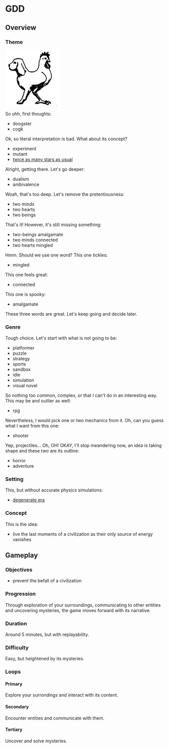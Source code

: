 # GDD

## Overview

### Theme

![An abstract image representing the theme](assets/theme.png)

So uhh, first thoughts:

- doogster
- cogk

Ok, so literal interpretation is bad. What about its concept?

- experiment
- mutant
- [twice as many stars as usual][two-headed-calf]

Alright, getting there. Let's go deeper:

- dualism
- ambivalence

Woah, that's too deep. Let's remove the pretentiousness:

- two minds
- two hearts
- two beings

That's it! However, it's still missing something:

- two-beings amalgamate
- two minds connected
- two hearts mingled

Hmm. Should we use one word? This one tickles:

- mingled

This one feels great:

- connected

This one is spooky:

- amalgamate

These three words are great. Let's keep going and decide later.

### Genre

Tough choice. Let's start with what is not going to be:

- platformer
- puzzle
- strategy
- sports
- sandbox
- idle
- simulation
- visual novel

So nothing too common, complex, or that I can't do in an interesting way.
This may be and outlier as well:

- rpg

Nevertheless, I would pick one or two mechanics from it.
Oh, can you guess what I want from this one:

- shooter

Yep, projectiles... Oh, OH! OKAY, I'll stop meandering now,
an idea is taking shape and these two are its outline:

- horror
- adventure

### Setting

This, but without accurate physics simulations:

- [degenerate era][timelapse-of-the-future]

### Concept

This is the idea:

- live the last moments of a civilization as their only source of energy vanishes

## Gameplay

### Objectives

- prevent the befall of a civilization

### Progression

Through exploration of your surroundings, communicating to other entities and uncovering mysteries, the game moves forward with its narrative.

### Duration

Around 5 minutes, but with replayability.

### Difficulty

Easy, but heightened by its mysteries.

### Loops

#### Primary

Explore your surrondings and interact with its content.

#### Secondary

Encounter entities and communicate with them.

#### Tertiary

Uncover and solve mysteries.

[two-headed-calf]: https://rolfpotts.com/two-headed-calf-by-laura-gilpin/
[timelapse-of-the-future]: https://www.youtube.com/watch?v=uD4izuDMUQA
